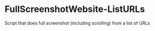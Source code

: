 # FullScreenshotWebsite-ListURLs
 Script that does full screenshot (including scrolling) from a list of URLs
